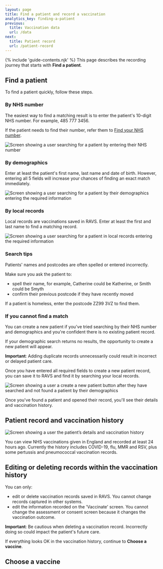 ```yaml
---
layout: page
title: Find a patient and record a vaccination
analytics_key: finding-a-patient
previous:
  title: Vaccination data
  url: /data
next:
  title: Patient record
  url: /patient-record
---
```


{% include 'guide-contents.njk' %}
This page describes the recording journey that starts with **Find a patient**.

## Find a patient 
To find a patient quickly, follow these steps.

### By NHS number

The easiest way to find a matching result is to enter the patient's 10-digit NHS number. For example, 485 777 3456.

If the patient needs to find their number, refer them to [Find your NHS number](https://www.nhs.uk/nhs-services/online-services/find-nhs-number/).

![Screen showing a user searching for a patient by entering their NHS number](/images/search-by-NHS-number.png)

### By demographics

Enter at least the patient's first name, last name and date of birth. However, entering all 5 fields will increase your chances of finding an exact match immediately.

![Screen showing a user searching for a patient by their demographics entering the required information](/images/find-by-demographic-search.png)

### By local records

Local records are vaccinations saved in RAVS. Enter at least the first and last name to find a matching record.

![Screen showing a user searching for a patient in local records entering the required information](/images/find-by-local-records.png)

### Search tips

Patients' names and postcodes are often spelled or entered incorrectly.

Make sure you ask the patient to:

* spell their name, for example, Catherine could be Katherine, or Smith could be Smyth
* confirm their previous postcode if they have recently moved

If a patient is homeless, enter the postcode ZZ99 3VZ to find them. 

### If you cannot find a match

You can create a new patient if you've tried searching by their NHS number and demographics and you're confident there is no existing patient record.

If your demographic search returns no results, the opportunity to create a new patient will appear.

**Important**: Adding duplicate records unnecessarily could result in incorrect or delayed patient care.

Once you have entered all required fields to create a new patient record, you can save it to RAVS and find it by searching your local records.

![Screen showing a user a create a new patient button after they have searched and not found a patient by their demographics](/images/add-a-new-patient.png)

Once you've found a patient and opened their record, you'll see their details and vaccination history.

## Patient record and vaccination history

![Screen showing a user the patient’s details and vaccination history](/images/patient-details.png)

You can view NHS vaccinations given in England and recorded at least 24 hours ago. Currently the history includes COVID-19, flu, MMR and RSV, plus some pertussis and pneumococcal vaccination records. 

## Editing or deleting records within the vaccination history

You can only:

* edit or delete vaccination records saved in RAVS. You cannot change records captured in other systems.  
* edit the information recorded on the 'Vaccinate' screen. You cannot change the assessment or consent screen because it changes the vaccination outcome. 

**Important**: Be cautious when deleting a vaccination record. Incorrectly doing so could impact the patient's future care.

If everything looks OK in the vaccination history, continue to **Choose a vaccine**.

## Choose a vaccine

